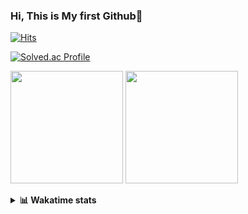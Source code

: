 ### Hi, This is My first Github👋
[![Hits](https://hits.seeyoufarm.com/api/count/incr/badge.svg?url=https%3A%2F%2Fgithub.com%2FJonghyun-Park1027&count_bg=%2379C83D&title_bg=%23555555&icon=&icon_color=%23E7E7E7&title=hits&edge_flat=false)](https://hits.seeyoufarm.com)
<br>

[![Solved.ac Profile](http://mazassumnida.wtf/api/v2/generate_badge?boj=ppjjhh1027)](https://solved.ac/ppjjhh1027/)

<p>
  <img height="180em" src="https://github-readme-stats-eight-rho-29.vercel.app/api?username=Jonghyun-Park1027&show_icons=true&include_all_commits=true&bg_color=30,e96443,904e95&title_color=fff&text_color=fff">
  <img height="180em" src="https://github-readme-stats-eight-rho-29.vercel.app/api/top-langs/?username=Jonghyun-Park1027&layout=compact&bg_color=30,e96443,904e95&title_color=fff&text_color=fff">


</p>
<details>
<summary><b>📊 Wakatime stats</b><br></summary>
<div>
<hr/>




<!--START_SECTION:waka-->
![Code Time](http://img.shields.io/badge/Code%20Time-144%20hrs%2028%20mins-blue)

![Profile Views](http://img.shields.io/badge/Profile%20Views-0-blue)

**🐱 My GitHub Data** 

> 📦 92.3 kB Used in GitHub's Storage 
 > 
> 🏆 124 Contributions in the Year 2023
 > 
> 🚫 Not Opted to Hire
 > 
> 📜 11 Public Repositories 
 > 
> 🔑 8 Private Repositories 
 > 
**I'm an Early 🐤** 

```text
🌞 Morning                34 commits          █████░░░░░░░░░░░░░░░░░░░░   18.28 % 
🌆 Daytime                92 commits          ████████████░░░░░░░░░░░░░   49.46 % 
🌃 Evening                54 commits          ███████░░░░░░░░░░░░░░░░░░   29.03 % 
🌙 Night                  6 commits           █░░░░░░░░░░░░░░░░░░░░░░░░   03.23 % 
```
📅 **I'm Most Productive on Sunday** 

```text
Monday                   22 commits          ███░░░░░░░░░░░░░░░░░░░░░░   11.83 % 
Tuesday                  14 commits          ██░░░░░░░░░░░░░░░░░░░░░░░   07.53 % 
Wednesday                16 commits          ██░░░░░░░░░░░░░░░░░░░░░░░   08.60 % 
Thursday                 8 commits           █░░░░░░░░░░░░░░░░░░░░░░░░   04.30 % 
Friday                   40 commits          █████░░░░░░░░░░░░░░░░░░░░   21.51 % 
Saturday                 42 commits          ██████░░░░░░░░░░░░░░░░░░░   22.58 % 
Sunday                   44 commits          ██████░░░░░░░░░░░░░░░░░░░   23.66 % 
```


📊 **This Week I Spent My Time On** 

```text
🕑︎ Time Zone: Asia/Seoul

💬 Programming Languages: 
Python                   4 hrs 23 mins       ████████████░░░░░░░░░░░░░   49.49 % 
Jupyter                  4 hrs 1 min         ███████████░░░░░░░░░░░░░░   45.39 % 
CSV/TSV                  11 mins             █░░░░░░░░░░░░░░░░░░░░░░░░   02.23 % 
Markdown                 11 mins             █░░░░░░░░░░░░░░░░░░░░░░░░   02.19 % 
GitIgnore file           3 mins              ░░░░░░░░░░░░░░░░░░░░░░░░░   00.63 % 

🔥 Editors: 
PyCharm                  8 hrs 52 mins       █████████████████████████   100.00 % 

🐱‍💻 Projects: 
new_codingtest           4 hrs 9 mins        ████████████░░░░░░░░░░░░░   46.89 % 
통계분석론                    2 hrs 17 mins       ██████░░░░░░░░░░░░░░░░░░░   25.82 % 
fast_campus              1 hr                ███░░░░░░░░░░░░░░░░░░░░░░   11.28 % 
Python_study             35 mins             ██░░░░░░░░░░░░░░░░░░░░░░░   06.72 % 
English_study_Program    21 mins             █░░░░░░░░░░░░░░░░░░░░░░░░   04.10 % 

💻 Operating System: 
Windows                  8 hrs 52 mins       █████████████████████████   100.00 % 
```

**I Mostly Code in Jupyter Notebook** 

```text
Jupyter Notebook         8 repos             █████████████░░░░░░░░░░░░   53.33 % 
HTML                     3 repos             █████░░░░░░░░░░░░░░░░░░░░   20.00 % 
Python                   3 repos             █████░░░░░░░░░░░░░░░░░░░░   20.00 % 
R                        1 repo              ██░░░░░░░░░░░░░░░░░░░░░░░   06.67 % 
```




 Last Updated on 08/03/2023 18:39:28 UTC
<!--END_SECTION:waka-->
</details>



